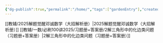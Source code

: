 ```yaml
---
{"dg-publish":true,"permalink":"/home/","tags":["gardenEntry"],"created":"2025-09-14T22:57:14.914+08:00"}
---
```


[[教辅/2025解题觉醒邓诚数学（大招解析册）\|2025解题觉醒邓诚数学（大招解析册）]]
[[教辅/一数/必刷100讲2025/习题册+答案册/2解三角形中的化边类问题（习题册+答案册）\|2解三角形中的化边类问题（习题册+答案册）]]
